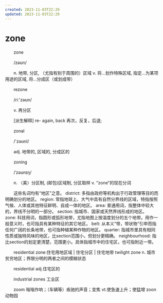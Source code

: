 ```yaml
---
created: 2023-11-03T22:29
updated: 2023-11-03T22:29
---
```

# zone

　　zone

　　/zəʊn/

　　n. 地带, 分区, （尤指有别于周围的）区域 v. 将…划作特殊区域, 指定…为某项用途的区域, 将…分成区（或划成带）

　　rezone

　　/riː'zəʊn/

　　v. 再分区

　　\[派生解释\] re- again, back 再次，反复，后退;

　　zonal

　　/'zəʊnl/

　　adj. 地带的, 区域的, 分成区的

　　zoning

　　/ˈzəʊnɪŋ/

　　n. 〈美〉分区制, (邮包)区域制, 分区取样 v. “zone”的现在分词

　　这些名词均有“地区”之意。 district: 多指由政府等机构出于行政管理等目的而明确划分的地区。 region: 常指地球上、大气中具有自然分界线的区域，特指按照气候、人体或其他特征鲜明、自成一体的地区。 area: 普通用词，指整体中较大的，界线不分明的一部分。 section: 指城市、国家或天然界线形成的地区。 zone: 科技用词，指圆形或弧形地带，尤指地图上按温度划分的五个地带。用作一般意义时，也可指具有某种特征的其它地区。 belt: 从本义“带，带状物”引申而指任何广阔的长条地带，也可指种植某种作物的地区。 quarter: 指城市里具有相同性质或独特风味的地区，比section范围小，但划分更精确。 neighbourhood: 指比section的划定更清楚，范围更小。具体指城市中的住宅区，也可指附近一带。

　　residential zone:住宅用地区域 \| 住宅分区 \| 住宅地带 twilight zone n. 城市贫穷地区；界限分明的两者之间的模糊状态

　　residential adj.住宅区的

　　industrial zones 工业区

　　zoom 嗡嗡作响；（车辆等）疾驰的声音；变焦 vt.使急速上升；使猛增 zoon 动物园
